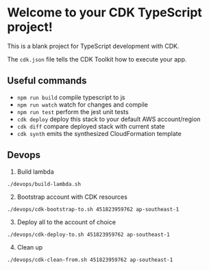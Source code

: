 # Welcome to your CDK TypeScript project!

This is a blank project for TypeScript development with CDK.

The `cdk.json` file tells the CDK Toolkit how to execute your app.

## Useful commands

 * `npm run build`   compile typescript to js
 * `npm run watch`   watch for changes and compile
 * `npm run test`    perform the jest unit tests
 * `cdk deploy`      deploy this stack to your default AWS account/region
 * `cdk diff`        compare deployed stack with current state
 * `cdk synth`       emits the synthesized CloudFormation template

## Devops

1. Build lambda

`./devops/build-lambda.sh`

2. Bootstrap account with CDK resources

`./devops/cdk-bootstrap-to.sh 451823959762 ap-southeast-1`

3. Deploy all to the account of choice

`./devops/cdk-deploy-to.sh 451823959762 ap-southeast-1`

4. Clean up

`./devops/cdk-clean-from.sh 451823959762 ap-southeast-1`